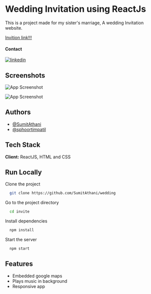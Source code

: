 
# Wedding Invitation using ReactJs

This is a project made for my sister's marriage, A wedding Invitation website. 

[Invition link!!!](https://sushma-ganesh.netlify.app/)

#### Contact
[![linkedin](https://img.shields.io/badge/linkedin-0A66C2?style=for-the-badge&logo=linkedin&logoColor=white)](https://www.linkedin.com/in/sumit-athani/)

## Screenshots

![App Screenshot](https://via.placeholder.com/468x300?text=App+Screenshot+Here)

![App Screenshot](https://via.placeholder.com/468x300?text=App+Screenshot+Here)


## Authors

- [@SumitAthani](https://www.github.com/SumitAthani)
- [@sphoortimpatil](https://www.github.com/sphoortimpatil)


## Tech Stack

**Client:** ReactJS, HTML and CSS


## Run Locally

Clone the project

```bash
  git clone https://github.com/SumitAthani/wedding
```

Go to the project directory

```bash
  cd invite
```

Install dependencies

```bash
  npm install
```

Start the server

```bash
  npm start
```


## Features


- Embedded google maps
- Plays music in background
- Responsive app

